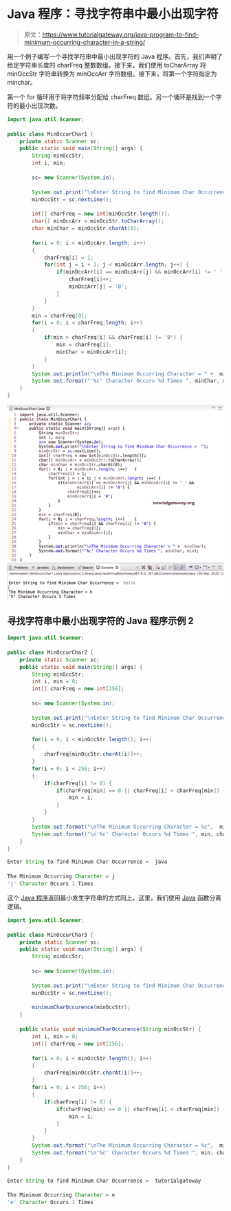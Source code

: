 # Java 程序：寻找字符串中最小出现字符

> 原文：<https://www.tutorialgateway.org/java-program-to-find-minimum-occurring-character-in-a-string/>

用一个例子编写一个寻找字符串中最小出现字符的 Java 程序。首先，我们声明了给定字符串长度的 charFreq 整数数组。接下来，我们使用 toCharArray 将 minOccStr 字符串转换为 minOccArr 字符数组。接下来，将第一个字符指定为 minchar。

第一个 for 循环用于将字符频率分配给 charFreq 数组。另一个循环是找到一个字符的最小出现次数。

```java
import java.util.Scanner;

public class MinOccurChar1 {
	private static Scanner sc;
	public static void main(String[] args) {
		String minOccStr;
		int i, min;

		sc= new Scanner(System.in);

		System.out.print("\nEnter String to find Minimum Char Occurrence =  ");
		minOccStr = sc.nextLine();

		int[] charFreq = new int[minOccStr.length()];
		char[] minOccArr = minOccStr.toCharArray();
		char minChar = minOccStr.charAt(0);

		for(i = 0; i < minOccArr.length; i++)
		{
			charFreq[i] = 1;
			for(int j = i + 1; j < minOccArr.length; j++) {
				if(minOccArr[i] == minOccArr[j] && minOccArr[i] != ' ' && minOccArr[i] != '0') {
					charFreq[i]++;
					minOccArr[j] = '0';
				}
			}		
		}
		min = charFreq[0];
		for(i = 0; i < charFreq.length; i++) 
		{
			if(min > charFreq[i] && charFreq[i] != '0') {
				min = charFreq[i];
				minChar = minOccArr[i];
			}
		}
		System.out.println("\nThe Minimum Occurring Character = " +  minChar);
		System.out.format("'%c' Character Occurs %d Times ", minChar, min);			
	}
}
```

![Java Program to Find Minimum Occurring Character in a String 1](img/422a6e4e4a5d826877b6adf4df5e7388.png)

## 寻找字符串中最小出现字符的 Java 程序示例 2

```java
import java.util.Scanner;

public class MinOccurChar2 {
	private static Scanner sc;
	public static void main(String[] args) {
		String minOccStr;
		int i, min = 0;
		int[] charFreq = new int[256];

		sc= new Scanner(System.in);

		System.out.print("\nEnter String to find Minimum Char Occurrence =  ");
		minOccStr = sc.nextLine();

		for(i = 0; i < minOccStr.length(); i++)
		{
			charFreq[minOccStr.charAt(i)]++;
		}
		for(i = 0; i < 256; i++) 
		{
			if(charFreq[i] != 0) {
				if(charFreq[min] == 0 || charFreq[i] < charFreq[min]) {
					min = i;
				}
			}
		}
		System.out.format("\nThe Minimum Occurring Character = %c",  min);
		System.out.format("\n'%c' Character Occurs %d Times ", min, charFreq[min]);	
	}
}
```

```java
Enter String to find Minimum Char Occurrence =  java

The Minimum Occurring Character = j
'j' Character Occurs 1 Times 
```

这个 [Java 程序](https://www.tutorialgateway.org/learn-java-programs/)返回最小发生字符串的方式同上。这里，我们使用 [Java](https://www.tutorialgateway.org/java-tutorial/) 函数分离逻辑。

```java
import java.util.Scanner;

public class MinOccurChar3 {
	private static Scanner sc;
	public static void main(String[] args) {
		String minOccStr;

		sc= new Scanner(System.in);

		System.out.print("\nEnter String to find Minimum Char Occurrence =  ");
		minOccStr = sc.nextLine();

		minimumCharOccurence(minOccStr);
	}

	public static void minimumCharOccurence(String minOccStr) {
		int i, min = 0;
		int[] charFreq = new int[256];

		for(i = 0; i < minOccStr.length(); i++)
		{
			charFreq[minOccStr.charAt(i)]++;
		}
		for(i = 0; i < 256; i++) 
		{
			if(charFreq[i] != 0) {
				if(charFreq[min] == 0 || charFreq[i] < charFreq[min]) {
					min = i;
				}
			}
		}
		System.out.format("\nThe Minimum Occurring Character = %c",  min);
		System.out.format("\n'%c' Character Occurs %d Times ", min, charFreq[min]);			
	}
}
```

```java
Enter String to find Minimum Char Occurrence =  tutorialgateway

The Minimum Occurring Character = e
'e' Character Occurs 1 Times 
```